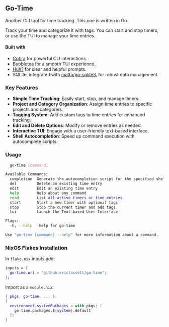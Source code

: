 ## Go-Time

Another CLI tool for time tracking. This one is written in Go.

Track your time and categorize it with tags. You can start and stop timers, or use the TUI to manage your time entries.

#### Built with

- [Cobra](https://github.com/spf13/cobra) for powerful CLI interactions.
- [Bubbletea](https://github.com/charmbracelet/bubbletea/) for a smooth TUI experience.
- [Huh?](https://github.com/charmbracelet/huh/) for clear and helpful prompts.
- SQLite, integrated with [mattn/go-sqlite3](https://github.com/mattn/go-sqlite3), for robust data management.

### Key Features

- **Simple Time Tracking**: Easily start, stop, and manage timers.
- **Project and Category Organization**: Assign time entries to specific projects and categories.
- **Tagging System**: Add custom tags to time entries for enhanced tracking.
- **Edit and Delete Options**: Modify or remove entries as needed.
- **Interactive TUI**: Engage with a user-friendly text-based interface.
- **Shell Autocompletion**: Speed up command execution with autocomplete scripts.

### Usage

```bash
  go-time [command]

Available Commands:
  completion  Generate the autocompletion script for the specified shell
  del         Delete an existing time entry
  edit        Edit an existing time entry
  help        Help about any command
  read        List all active timers or time entries
  start       Start a new timer with optional tags
  stop        Stop the current timer and add tags
  tui         Launch the Text-based User Interface

Flags:
  -h, --help   help for go-time

Use "go-time [command] --help" for more information about a command.

```

### NixOS Flakes Installation

In `flake.nix` inputs add:

```nix
inputs = {
  go-time.url = "github:erictossell/go-time";
}; 
```

Import as a `module.nix`:

```nix
{ pkgs, go-time, ... }: 
{
  environment.systemPackages = with pkgs; [
    go-time.packages.${system}.default
  ];
}
```


